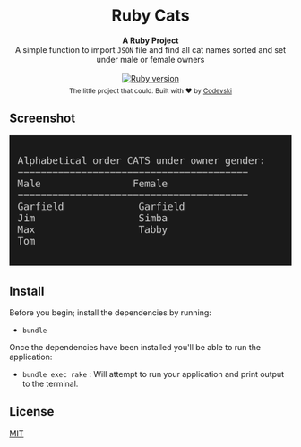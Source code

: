 <h1 align="center">Ruby Cats</h1>

<div align="center">
  <strong>A Ruby Project</strong>
</div>
<div align="center">
  A simple function to import <code>JSON</code> file and find all cat names sorted and set under male or female owners 
</div>

<br />

<div align="center">
  <!-- Ruby version -->
  <a href="https://www.ruby-lang.org/en/">
    <img src="https://img.shields.io/badge/Ruby-2.5.3-red.svg"
      alt="Ruby version" />
  </a>
</div>

<div align="center">
  <sub>The little project that could. Built with ❤︎ by
  <a href="https://twitter.com/codevski">Codevski</a>
</div>

## Screenshot
![screenshot](/data/image.png)

## Install
Before you begin; install the dependencies by running: 
- `bundle`  

Once the dependencies have been installed you'll be able to run the application:

- `bundle exec rake`  : Will attempt to run your application and print output to the terminal.

## License
[MIT](https://github.com/codevski/ruby-cats/blob/master/LICENSE.md)